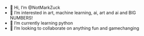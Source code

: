 - 👋 Hi, I’m @NotMarkZuck
- 👀 I’m interested in art, machine learning, ai, art and ai and BIG NUMBERS!
- 🌱 I’m currently learning python
- 💞️ I’m looking to collaborate on anything fun and gamechanging


<!---
NotMarkZuck/NotMarkZuck is a ✨ special ✨ repository because its `README.md` (this file) appears on your GitHub profile.
You can click the Preview link to take a look at your changes.
--->
